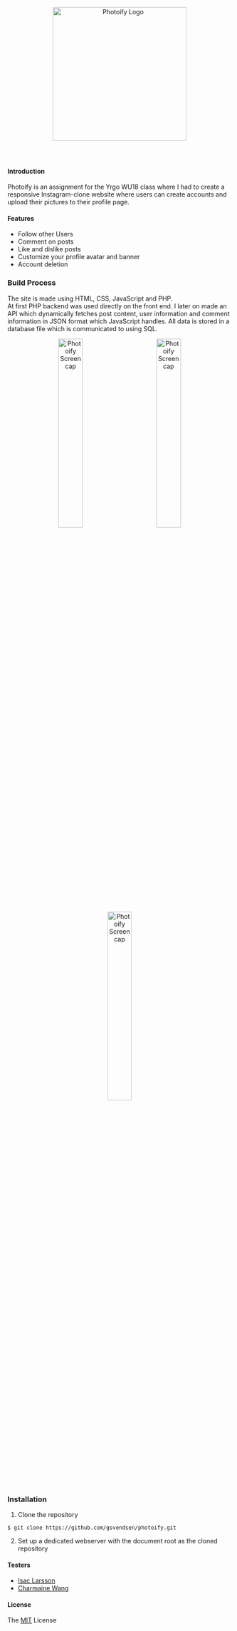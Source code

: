 <p style="padding: 40px;" align="center">
    <img alt="Photoify Logo" title="Photoify"
    src="https://i.imgur.com/3L1V8SQ.png" width="300">
</p>

#### Introduction

Photoify is an assignment for the Yrgo WU18 class where I had to create a responsive Instagram-clone website where users can create accounts and upload their pictures to their profile page.

#### Features

- Follow other Users
- Comment on posts
- Like and dislike posts
- Customize your profile avatar and banner
- Account deletion

### Build Process

The site is made using HTML, CSS, JavaScript and PHP. <br>At first PHP backend was used directly on the front end. I later on made an API which dynamically fetches post content, user information and comment information in JSON format which JavaScript handles. All data is stored in a database file which is communicated to using SQL.

<p align="center">
    <img style="margin:0 25px" alt="Photoify Screencap" title="Screencap"
    src="https://i.imgur.com/iGvNZlr.jpg" width="33%">
    <img style="margin:0 25px" alt="Photoify Screencap" title="Screencap"
    src="https://i.imgur.com/QdxnPdt.jpg" width="33%">
    <img style="margin:0 25px" alt="Photoify Screencap" title="Screencap"
    src="https://i.imgur.com/NfvhMJc.png" width="33%">
</p>

### Installation

1. Clone the repository

```
$ git clone https://github.com/gsvendsen/photoify.git
```

2. Set up a dedicated webserver with the document root as the cloned repository

#### Testers

- [Isac Larsson](https://github.com/WebDevIsac)
- [Charmaine Wang](https://github.com/Charmaine-wang)

#### License

The [MIT](https://github.com/gsvendsen/FastSecurity/blob/master/LICENSE) License
